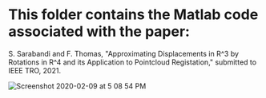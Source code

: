 # This folder contains the Matlab code associated with the paper:

S. Sarabandi and F. Thomas, "Approximating Displacements in R^3 by Rotations 
in R^4 and its Application to Pointcloud Registation," submitted to IEEE TRO, 2021.

![Screenshot 2020-02-09 at 5 08 54 PM](https://www.researchgate.net/profile/Soheil-Sarabandi/publication/355936847/figure/fig1/AS:1086774742908929@1636118698190/left-Two-pointclouds-corresponding-to-two-partial-3D-scans-of-the-Stanford-Bunny-data_W640.jpg)
